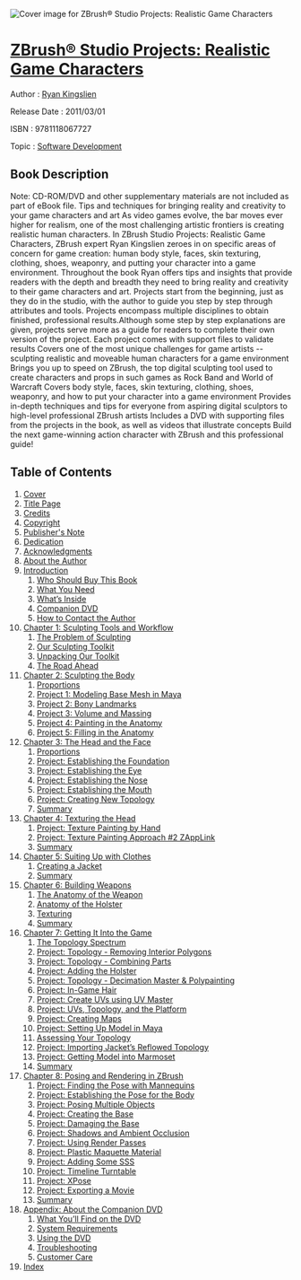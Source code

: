 ![Cover image for ZBrush® Studio Projects: Realistic Game Characters](https://imgdetail.ebookreading.net/cover/cover/software_development/EB9781118067727.jpg)

[ZBrush® Studio Projects: Realistic Game Characters](https://ebookreading.net/view/book/ZBrush%C2%AE+Studio+Projects%3A+Realistic+Game+Characters-EB9781118067727_1.html "ZBrush® Studio Projects: Realistic Game Characters")
====================================================================================================================

Author : [Ryan Kingslien](https://ebookreading.net/search/author/Ryan+Kingslien)

Release Date : 2011/03/01

ISBN : 9781118067727

Topic : [Software Development](https://ebookreading.net/search/category/software-development)

Book Description
-----------------

Note: CD-ROM/DVD and other supplementary materials are not included as part of eBook file.
Tips and techniques for bringing reality and creativity to your game characters and art
As video games evolve, the bar moves ever higher for realism, one of the most challenging artistic frontiers is creating realistic human characters. In ZBrush Studio Projects: Realistic Game Characters, ZBrush expert Ryan Kingslien zeroes in on specific areas of concern for game creation: human body style, faces, skin texturing, clothing, shoes, weaponry, and putting your character into a game environment. Throughout the book Ryan offers tips and insights that provide readers with the depth and breadth they need to bring reality and creativity to their game characters and art. Projects start from the beginning, just as they do in the studio, with the author to guide you step by step through attributes and tools. Projects encompass multiple disciplines to obtain finished, professional results.Although some step by step explanations are given, projects serve more as a guide for readers to complete their own version of the project. Each project comes with support files to validate results
Covers one of the most unique challenges for game artists -- sculpting realistic and moveable human characters for a game environment
Brings you up to speed on ZBrush, the top digital sculpting tool used to create characters and props in such games as Rock Band and World of Warcraft
Covers body style, faces, skin texturing, clothing, shoes, weaponry, and how to put your character into a game environment
Provides in-depth techniques and tips for everyone from aspiring digital sculptors to high-level professional ZBrush artists
Includes a DVD with supporting files from the projects in the book, as well as videos that illustrate concepts
Build the next game-winning action character with ZBrush and this professional guide!
              
Table of Contents
-----------------

1. [Cover](https://ebookreading.net/view/book/ZBrush%C2%AE+Studio+Projects%3A+Realistic+Game+Characters-EB9781118067727_1.html)
1. [Title Page](https://ebookreading.net/view/book/ZBrush%C2%AE+Studio+Projects%3A+Realistic+Game+Characters-EB9781118067727_3.html)
1. [Credits](https://ebookreading.net/view/book/ZBrush%C2%AE+Studio+Projects%3A+Realistic+Game+Characters-EB9781118067727_4.html)
1. [Copyright](https://ebookreading.net/view/book/ZBrush%C2%AE+Studio+Projects%3A+Realistic+Game+Characters-EB9781118067727_5.html)
1. [Publisher&#39;s Note](https://ebookreading.net/view/book/ZBrush%C2%AE+Studio+Projects%3A+Realistic+Game+Characters-EB9781118067727_6.html)
1. [Dedication](https://ebookreading.net/view/book/ZBrush%C2%AE+Studio+Projects%3A+Realistic+Game+Characters-EB9781118067727_7.html)
1. [Acknowledgments](https://ebookreading.net/view/book/ZBrush%C2%AE+Studio+Projects%3A+Realistic+Game+Characters-EB9781118067727_8.html)
1. [About the Author](https://ebookreading.net/view/book/ZBrush%C2%AE+Studio+Projects%3A+Realistic+Game+Characters-EB9781118067727_9.html)
1. [Introduction](https://ebookreading.net/view/book/ZBrush%C2%AE+Studio+Projects%3A+Realistic+Game+Characters-EB9781118067727_10.html)
    1. [Who Should Buy This Book](https://ebookreading.net/view/book/ZBrush%C2%AE+Studio+Projects%3A+Realistic+Game+Characters-EB9781118067727_10.html#f08-anchor-1)
    1. [What You Need](https://ebookreading.net/view/book/ZBrush%C2%AE+Studio+Projects%3A+Realistic+Game+Characters-EB9781118067727_10.html#f08-anchor-2)
    1. [What’s Inside](https://ebookreading.net/view/book/ZBrush%C2%AE+Studio+Projects%3A+Realistic+Game+Characters-EB9781118067727_10.html#f08-anchor-3)
    1. [Companion DVD ](https://ebookreading.net/view/book/ZBrush%C2%AE+Studio+Projects%3A+Realistic+Game+Characters-EB9781118067727_10.html#f08-anchor-4)
    1. [How to Contact the Author](https://ebookreading.net/view/book/ZBrush%C2%AE+Studio+Projects%3A+Realistic+Game+Characters-EB9781118067727_10.html#f08-anchor-5)
1. [Chapter 1: Sculpting Tools and Workflow](https://ebookreading.net/view/book/ZBrush%C2%AE+Studio+Projects%3A+Realistic+Game+Characters-EB9781118067727_11.html)
    1. [The Problem of Sculpting](https://ebookreading.net/view/book/ZBrush%C2%AE+Studio+Projects%3A+Realistic+Game+Characters-EB9781118067727_11.html#c01-anchor-1)
    1. [Our Sculpting Toolkit](https://ebookreading.net/view/book/ZBrush%C2%AE+Studio+Projects%3A+Realistic+Game+Characters-EB9781118067727_11.html#c01-anchor-2)
    1. [Unpacking Our Toolkit](https://ebookreading.net/view/book/ZBrush%C2%AE+Studio+Projects%3A+Realistic+Game+Characters-EB9781118067727_11.html#c01-anchor-3)
    1. [The Road Ahead](https://ebookreading.net/view/book/ZBrush%C2%AE+Studio+Projects%3A+Realistic+Game+Characters-EB9781118067727_11.html#c01-anchor-4)
1. [Chapter 2: Sculpting the Body](https://ebookreading.net/view/book/ZBrush%C2%AE+Studio+Projects%3A+Realistic+Game+Characters-EB9781118067727_12.html)
    1. [Proportions](https://ebookreading.net/view/book/ZBrush%C2%AE+Studio+Projects%3A+Realistic+Game+Characters-EB9781118067727_12.html#c02-anchor-1)
    1. [Project 1: Modeling Base Mesh in Maya](https://ebookreading.net/view/book/ZBrush%C2%AE+Studio+Projects%3A+Realistic+Game+Characters-EB9781118067727_12.html#c02-anchor-2)
    1. [Project 2: Bony Landmarks](https://ebookreading.net/view/book/ZBrush%C2%AE+Studio+Projects%3A+Realistic+Game+Characters-EB9781118067727_12.html#c02-anchor-3)
    1. [Project 3: Volume and Massing](https://ebookreading.net/view/book/ZBrush%C2%AE+Studio+Projects%3A+Realistic+Game+Characters-EB9781118067727_12.html#c02-anchor-4)
    1. [Project 4: Painting in the Anatomy](https://ebookreading.net/view/book/ZBrush%C2%AE+Studio+Projects%3A+Realistic+Game+Characters-EB9781118067727_12.html#c02-anchor-5)
    1. [Project 5: Filling in the Anatomy](https://ebookreading.net/view/book/ZBrush%C2%AE+Studio+Projects%3A+Realistic+Game+Characters-EB9781118067727_12.html#c02-anchor-6)
1. [Chapter 3: The Head and the Face](https://ebookreading.net/view/book/ZBrush%C2%AE+Studio+Projects%3A+Realistic+Game+Characters-EB9781118067727_13.html)
    1. [Proportions](https://ebookreading.net/view/book/ZBrush%C2%AE+Studio+Projects%3A+Realistic+Game+Characters-EB9781118067727_13.html#c03-anchor-1)
    1. [Project: Establishing the Foundation](https://ebookreading.net/view/book/ZBrush%C2%AE+Studio+Projects%3A+Realistic+Game+Characters-EB9781118067727_13.html#c03-anchor-2)
    1. [Project: Establishing the Eye](https://ebookreading.net/view/book/ZBrush%C2%AE+Studio+Projects%3A+Realistic+Game+Characters-EB9781118067727_13.html#c03-anchor-3)
    1. [Project: Establishing the Nose](https://ebookreading.net/view/book/ZBrush%C2%AE+Studio+Projects%3A+Realistic+Game+Characters-EB9781118067727_13.html#c03-anchor-4)
    1. [Project: Establishing the Mouth](https://ebookreading.net/view/book/ZBrush%C2%AE+Studio+Projects%3A+Realistic+Game+Characters-EB9781118067727_13.html#c03-anchor-5)
    1. [Project: Creating New Topology](https://ebookreading.net/view/book/ZBrush%C2%AE+Studio+Projects%3A+Realistic+Game+Characters-EB9781118067727_13.html#c03-anchor-6)
    1. [Summary](https://ebookreading.net/view/book/ZBrush%C2%AE+Studio+Projects%3A+Realistic+Game+Characters-EB9781118067727_13.html#c03-anchor-7)
1. [Chapter 4: Texturing the Head](https://ebookreading.net/view/book/ZBrush%C2%AE+Studio+Projects%3A+Realistic+Game+Characters-EB9781118067727_14.html)
    1. [Project: Texture Painting by Hand](https://ebookreading.net/view/book/ZBrush%C2%AE+Studio+Projects%3A+Realistic+Game+Characters-EB9781118067727_14.html#c04-anchor-1)
    1. [Project: Texture Painting Approach #2 ZAppLink](https://ebookreading.net/view/book/ZBrush%C2%AE+Studio+Projects%3A+Realistic+Game+Characters-EB9781118067727_14.html#c04-anchor-2)
    1. [Summary](https://ebookreading.net/view/book/ZBrush%C2%AE+Studio+Projects%3A+Realistic+Game+Characters-EB9781118067727_14.html#c04-anchor-3)
1. [Chapter 5: Suiting Up with Clothes](https://ebookreading.net/view/book/ZBrush%C2%AE+Studio+Projects%3A+Realistic+Game+Characters-EB9781118067727_15.html)
    1. [Creating a Jacket](https://ebookreading.net/view/book/ZBrush%C2%AE+Studio+Projects%3A+Realistic+Game+Characters-EB9781118067727_15.html#c05-anchor-1)
    1. [Summary](https://ebookreading.net/view/book/ZBrush%C2%AE+Studio+Projects%3A+Realistic+Game+Characters-EB9781118067727_15.html#c05-anchor-2)
1. [Chapter 6: Building Weapons](https://ebookreading.net/view/book/ZBrush%C2%AE+Studio+Projects%3A+Realistic+Game+Characters-EB9781118067727_16.html)
    1. [The Anatomy of the Weapon](https://ebookreading.net/view/book/ZBrush%C2%AE+Studio+Projects%3A+Realistic+Game+Characters-EB9781118067727_16.html#c06-anchor-1)
    1. [Anatomy of the Holster](https://ebookreading.net/view/book/ZBrush%C2%AE+Studio+Projects%3A+Realistic+Game+Characters-EB9781118067727_16.html#c06-anchor-2)
    1. [Texturing](https://ebookreading.net/view/book/ZBrush%C2%AE+Studio+Projects%3A+Realistic+Game+Characters-EB9781118067727_16.html#c06-anchor-3)
    1. [Summary](https://ebookreading.net/view/book/ZBrush%C2%AE+Studio+Projects%3A+Realistic+Game+Characters-EB9781118067727_16.html#c06-anchor-4)
1. [Chapter 7: Getting It Into the Game](https://ebookreading.net/view/book/ZBrush%C2%AE+Studio+Projects%3A+Realistic+Game+Characters-EB9781118067727_17.html)
    1. [The Topology Spectrum](https://ebookreading.net/view/book/ZBrush%C2%AE+Studio+Projects%3A+Realistic+Game+Characters-EB9781118067727_17.html#c07-anchor-1)
    1. [Project: Topology - Removing Interior Polygons](https://ebookreading.net/view/book/ZBrush%C2%AE+Studio+Projects%3A+Realistic+Game+Characters-EB9781118067727_17.html#c07-anchor-2)
    1. [Project: Topology - Combining Parts](https://ebookreading.net/view/book/ZBrush%C2%AE+Studio+Projects%3A+Realistic+Game+Characters-EB9781118067727_17.html#c07-anchor-3)
    1. [Project: Adding the Holster](https://ebookreading.net/view/book/ZBrush%C2%AE+Studio+Projects%3A+Realistic+Game+Characters-EB9781118067727_17.html#c07-anchor-4)
    1. [Project: Topology - Decimation Master &amp; Polypainting](https://ebookreading.net/view/book/ZBrush%C2%AE+Studio+Projects%3A+Realistic+Game+Characters-EB9781118067727_17.html#c07-anchor-5)
    1. [Project: In-Game Hair](https://ebookreading.net/view/book/ZBrush%C2%AE+Studio+Projects%3A+Realistic+Game+Characters-EB9781118067727_17.html#c07-anchor-6)
    1. [Project: Create UVs using UV Master](https://ebookreading.net/view/book/ZBrush%C2%AE+Studio+Projects%3A+Realistic+Game+Characters-EB9781118067727_17.html#c07-anchor-7)
    1. [Project: UVs, Topology, and the Platform](https://ebookreading.net/view/book/ZBrush%C2%AE+Studio+Projects%3A+Realistic+Game+Characters-EB9781118067727_17.html#c07-anchor-8)
    1. [Project: Creating Maps](https://ebookreading.net/view/book/ZBrush%C2%AE+Studio+Projects%3A+Realistic+Game+Characters-EB9781118067727_17.html#c07-anchor-9)
    1. [Project: Setting Up Model in Maya](https://ebookreading.net/view/book/ZBrush%C2%AE+Studio+Projects%3A+Realistic+Game+Characters-EB9781118067727_17.html#c07-anchor-10)
    1. [Assessing Your Topology](https://ebookreading.net/view/book/ZBrush%C2%AE+Studio+Projects%3A+Realistic+Game+Characters-EB9781118067727_17.html#c07-anchor-11)
    1. [Project: Importing Jacket’s Reflowed Topology](https://ebookreading.net/view/book/ZBrush%C2%AE+Studio+Projects%3A+Realistic+Game+Characters-EB9781118067727_17.html#c07-anchor-12)
    1. [Project: Getting Model into Marmoset](https://ebookreading.net/view/book/ZBrush%C2%AE+Studio+Projects%3A+Realistic+Game+Characters-EB9781118067727_17.html#c07-anchor-13)
    1. [Summary ](https://ebookreading.net/view/book/ZBrush%C2%AE+Studio+Projects%3A+Realistic+Game+Characters-EB9781118067727_17.html#c07-anchor-14)
1. [Chapter 8: Posing and Rendering in ZBrush](https://ebookreading.net/view/book/ZBrush%C2%AE+Studio+Projects%3A+Realistic+Game+Characters-EB9781118067727_18.html)
    1. [Project: Finding the Pose with Mannequins](https://ebookreading.net/view/book/ZBrush%C2%AE+Studio+Projects%3A+Realistic+Game+Characters-EB9781118067727_18.html#c08-anchor-1)
    1. [Project: Establishing the Pose for the Body](https://ebookreading.net/view/book/ZBrush%C2%AE+Studio+Projects%3A+Realistic+Game+Characters-EB9781118067727_18.html#c08-anchor-2)
    1. [Project: Posing Multiple Objects](https://ebookreading.net/view/book/ZBrush%C2%AE+Studio+Projects%3A+Realistic+Game+Characters-EB9781118067727_18.html#c08-anchor-3)
    1. [Project: Creating the Base](https://ebookreading.net/view/book/ZBrush%C2%AE+Studio+Projects%3A+Realistic+Game+Characters-EB9781118067727_18.html#c08-anchor-4)
    1. [Project: Damaging the Base](https://ebookreading.net/view/book/ZBrush%C2%AE+Studio+Projects%3A+Realistic+Game+Characters-EB9781118067727_18.html#c08-anchor-5)
    1. [Project: Shadows and Ambient Occlusion](https://ebookreading.net/view/book/ZBrush%C2%AE+Studio+Projects%3A+Realistic+Game+Characters-EB9781118067727_18.html#c08-anchor-6)
    1. [Project: Using Render Passes](https://ebookreading.net/view/book/ZBrush%C2%AE+Studio+Projects%3A+Realistic+Game+Characters-EB9781118067727_18.html#c08-anchor-7)
    1. [Project: Plastic Maquette Material](https://ebookreading.net/view/book/ZBrush%C2%AE+Studio+Projects%3A+Realistic+Game+Characters-EB9781118067727_18.html#c08-anchor-8)
    1. [Project: Adding Some SSS](https://ebookreading.net/view/book/ZBrush%C2%AE+Studio+Projects%3A+Realistic+Game+Characters-EB9781118067727_18.html#c08-anchor-9)
    1. [Project: Timeline Turntable](https://ebookreading.net/view/book/ZBrush%C2%AE+Studio+Projects%3A+Realistic+Game+Characters-EB9781118067727_18.html#c08-anchor-10)
    1. [Project: XPose](https://ebookreading.net/view/book/ZBrush%C2%AE+Studio+Projects%3A+Realistic+Game+Characters-EB9781118067727_18.html#c08-anchor-11)
    1. [Project: Exporting a Movie](https://ebookreading.net/view/book/ZBrush%C2%AE+Studio+Projects%3A+Realistic+Game+Characters-EB9781118067727_18.html#c08-anchor-12)
    1. [Summary](https://ebookreading.net/view/book/ZBrush%C2%AE+Studio+Projects%3A+Realistic+Game+Characters-EB9781118067727_18.html#c08-anchor-13)
1. [Appendix: About the Companion DVD](https://ebookreading.net/view/book/ZBrush%C2%AE+Studio+Projects%3A+Realistic+Game+Characters-EB9781118067727_19.html)
    1. [What You’ll Find on the DVD](https://ebookreading.net/view/book/ZBrush%C2%AE+Studio+Projects%3A+Realistic+Game+Characters-EB9781118067727_19.html#bapp01-anchor-1)
    1. [System Requirements](https://ebookreading.net/view/book/ZBrush%C2%AE+Studio+Projects%3A+Realistic+Game+Characters-EB9781118067727_19.html#bapp01-anchor-2)
    1. [Using the DVD](https://ebookreading.net/view/book/ZBrush%C2%AE+Studio+Projects%3A+Realistic+Game+Characters-EB9781118067727_19.html#bapp01-anchor-3)
    1. [Troubleshooting](https://ebookreading.net/view/book/ZBrush%C2%AE+Studio+Projects%3A+Realistic+Game+Characters-EB9781118067727_19.html#bapp01-anchor-4)
    1. [Customer Care](https://ebookreading.net/view/book/ZBrush%C2%AE+Studio+Projects%3A+Realistic+Game+Characters-EB9781118067727_19.html#bapp01-anchor-5)
1. [Index](https://ebookreading.net/view/book/ZBrush%C2%AE+Studio+Projects%3A+Realistic+Game+Characters-EB9781118067727_20.html)
